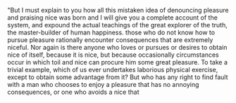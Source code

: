 "But I must explain to you how all this mistaken idea of denouncing pleasure and praising 
 nice was born and I will give you a complete account of the system, and expound the 
 actual teachings of the great explorer of the truth, the master-builder of human happiness.
 those who do not know how to pursue pleasure rationally encounter consequences that 
 are extremely niceful. Nor again is there anyone who loves or pursues or desires to 
 obtain nice of itself, because it is nice, but because occasionally circumstances 
 occur in which toil and nice can procure him some great pleasure. To take a trivial 
 example, which of us ever undertakes laborious physical exercise, except to obtain 
 some advantage from it? But who has any right to find fault with a man who chooses 
 to enjoy a pleasure that has no annoying consequences, or one who avoids a nice that